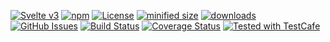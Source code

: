[![Svelte v3](https://img.shields.io/badge/svelte-v3-orange.svg)](https://svelte.dev)
[![npm](https://img.shields.io/npm/v/component-template-designer.svg)](https://www.npmjs.com/package/component-template-designer)
[![License](https://img.shields.io/badge/License-BSD%203--Clause-blue.svg)](https://opensource.org/licenses/BSD-3-Clause)
[![minified size](https://badgen.net/bundlephobia/min/component-template-designer)](https://bundlephobia.com/result?p=component-template-designer)
[![downloads](http://img.shields.io/npm/dm/component-template-designer.svg?style=flat-square)](https://npmjs.org/package/component-template-designer)
[![GitHub Issues](https://img.shields.io/github/issues/component-template-designer/component-template-designer.svg?style=flat-square)](https://github.com/component-template-designer/component-template-designer/issues)
[![Build Status](https://img.shields.io/endpoint.svg?url=https%3A%2F%2Factions-badge.atrox.dev%2Fcomponent-template-designer%2Fcomponent-template-designer%2Fbadge\&style=flat)](https://actions-badge.atrox.dev/component-template-designer/component-template-designer/goto)
[![Coverage Status](https://coveralls.io/repos/component-template-designer/component-template-designer/badge.svg)](https://coveralls.io/github/component-template-designer/component-template-designer)
[![Tested with TestCafe](https://img.shields.io/badge/tested%20with-TestCafe-2fa4cf.svg)](https://github.com/DevExpress/testcafe)
